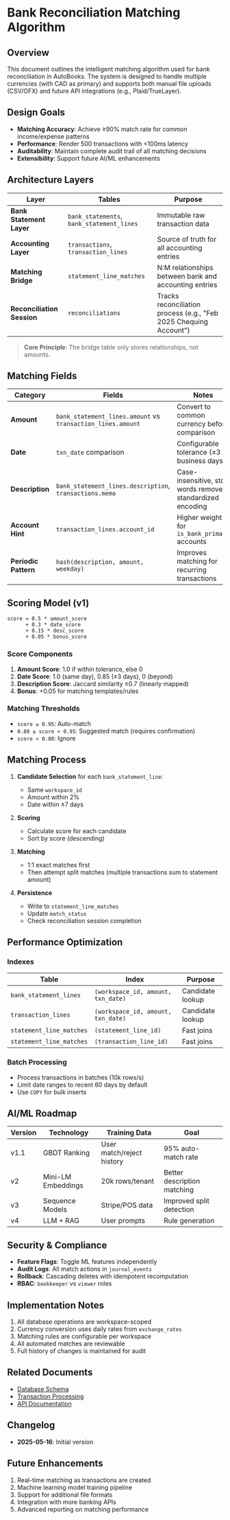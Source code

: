 # Bank Reconciliation Matching Algorithm

## Overview

This document outlines the intelligent matching algorithm used for bank reconciliation in AutoBooks. The system is designed to handle multiple currencies (with CAD as primary) and supports both manual file uploads (CSV/OFX) and future API integrations (e.g., Plaid/TrueLayer).

## Design Goals

- **Matching Accuracy**: Achieve ≥90% match rate for common income/expense patterns
- **Performance**: Render 500 transactions with <100ms latency
- **Auditability**: Maintain complete audit trail of all matching decisions
- **Extensibility**: Support future AI/ML enhancements

## Architecture Layers

| Layer | Tables | Purpose |
|-------|--------|---------|
| **Bank Statement Layer** | `bank_statements`, `bank_statement_lines` | Immutable raw transaction data |
| **Accounting Layer** | `transactions`, `transaction_lines` | Source of truth for all accounting entries |
| **Matching Bridge** | `statement_line_matches` | N:M relationships between bank and accounting entries |
| **Reconciliation Session** | `reconciliations` | Tracks reconciliation process (e.g., "Feb 2025 Chequing Account") |

> **Core Principle**: The bridge table only stores relationships, not amounts.

## Matching Fields

| Category | Fields | Notes |
|----------|--------|-------|
| **Amount** | `bank_statement_lines.amount` vs `transaction_lines.amount` | Convert to common currency before comparison |
| **Date** | `txn_date` comparison | Configurable tolerance (±3 business days) |
| **Description** | `bank_statement_lines.description`, `transactions.memo` | Case-insensitive, stop words removed, standardized encoding |
| **Account Hint** | `transaction_lines.account_id` | Higher weight for `is_bank_primary` accounts |
| **Periodic Pattern** | `hash(description, amount, weekday)` | Improves matching for recurring transactions |

## Scoring Model (v1)

```
score = 0.5 * amount_score
      + 0.3 * date_score
      + 0.15 * desc_score
      + 0.05 * bonus_score
```

### Score Components

1. **Amount Score**: 1.0 if within tolerance, else 0
2. **Date Score**: 1.0 (same day), 0.85 (±3 days), 0 (beyond)
3. **Description Score**: Jaccard similarity ≥0.7 (linearly mapped)
4. **Bonus**: +0.05 for matching templates/rules

### Matching Thresholds

- `score ≥ 0.95`: Auto-match
- `0.80 ≤ score < 0.95`: Suggested match (requires confirmation)
- `score < 0.80`: Ignore

## Matching Process

1. **Candidate Selection** for each `bank_statement_line`:
   - Same `workspace_id`
   - Amount within 2%
   - Date within ±7 days

2. **Scoring**
   - Calculate score for each candidate
   - Sort by score (descending)

3. **Matching**
   - 1:1 exact matches first
   - Then attempt split matches (multiple transactions sum to statement amount)

4. **Persistence**
   - Write to `statement_line_matches`
   - Update `match_status`
   - Check reconciliation session completion

## Performance Optimization

### Indexes

| Table | Index | Purpose |
|-------|-------|---------|
| `bank_statement_lines` | `(workspace_id, amount, txn_date)` | Candidate lookup |
| `transaction_lines` | `(workspace_id, amount, txn_date)` | Candidate lookup |
| `statement_line_matches` | `(statement_line_id)` | Fast joins |
| `statement_line_matches` | `(transaction_line_id)` | Fast joins |

### Batch Processing
- Process transactions in batches (10k rows/s)
- Limit date ranges to recent 60 days by default
- Use `COPY` for bulk inserts

## AI/ML Roadmap

| Version | Technology | Training Data | Goal |
|---------|------------|---------------|------|
| v1.1 | GBDT Ranking | User match/reject history | 95% auto-match rate |
| v2 | Mini-LM Embeddings | 20k rows/tenant | Better description matching |
| v3 | Sequence Models | Stripe/POS data | Improved split detection |
| v4 | LLM + RAG | User prompts | Rule generation |

## Security & Compliance

- **Feature Flags**: Toggle ML features independently
- **Audit Logs**: All match actions in `journal_events`
- **Rollback**: Cascading deletes with idempotent recomputation
- **RBAC**: `bookkeeper` vs `viewer` roles

## Implementation Notes

1. All database operations are workspace-scoped
2. Currency conversion uses daily rates from `exchange_rates`
3. Matching rules are configurable per workspace
4. All automated matches are reviewable
5. Full history of changes is maintained for audit

## Related Documents

- [Database Schema](../database/schemas/README.md)
- [Transaction Processing](./transactions.md)
- [API Documentation](../../api/reconciliation.md)

## Changelog

- **2025-05-16**: Initial version

## Future Enhancements

1. Real-time matching as transactions are created
2. Machine learning model training pipeline
3. Support for additional file formats
4. Integration with more banking APIs
5. Advanced reporting on matching performance
